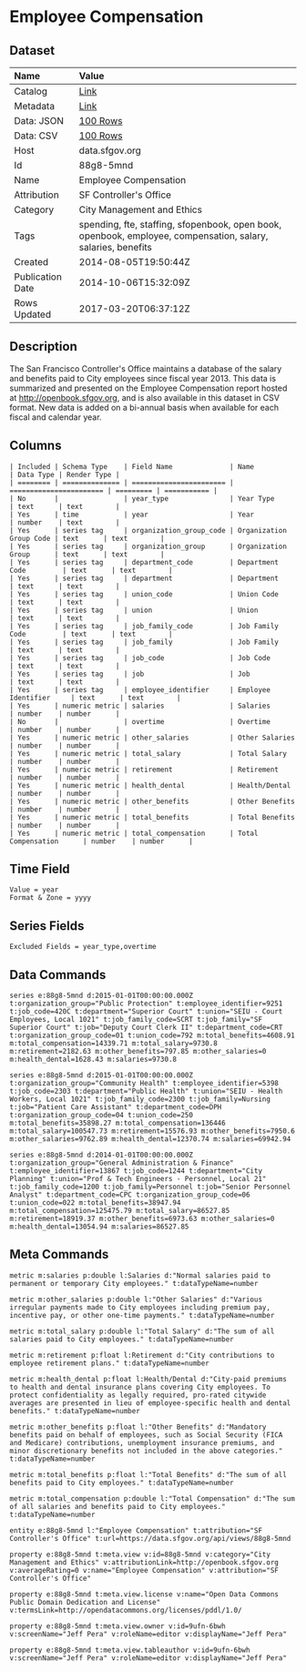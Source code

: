 # Employee Compensation

## Dataset

| Name | Value |
| :--- | :---- |
| Catalog | [Link](https://catalog.data.gov/dataset/employee-compensation-53987) |
| Metadata | [Link](https://data.sfgov.org/api/views/88g8-5mnd) |
| Data: JSON | [100 Rows](https://data.sfgov.org/api/views/88g8-5mnd/rows.json?max_rows=100) |
| Data: CSV | [100 Rows](https://data.sfgov.org/api/views/88g8-5mnd/rows.csv?max_rows=100) |
| Host | data.sfgov.org |
| Id | 88g8-5mnd |
| Name | Employee Compensation |
| Attribution | SF Controller's Office |
| Category | City Management and Ethics |
| Tags | spending, fte, staffing, sfopenbook, open book, openbook, employee, compensation, salary, salaries, benefits |
| Created | 2014-08-05T19:50:44Z |
| Publication Date | 2014-10-06T15:32:09Z |
| Rows Updated | 2017-03-20T06:37:12Z |

## Description

The San Francisco Controller's Office maintains a database of the salary and benefits paid to City employees since fiscal year 2013. This data is summarized and presented on the Employee Compensation report hosted at http://openbook.sfgov.org, and is also available in this dataset in CSV format. New data is added on a bi-annual basis when available for each fiscal and calendar year.

## Columns

```ls
| Included | Schema Type    | Field Name              | Name                    | Data Type | Render Type |
| ======== | ============== | ======================= | ======================= | ========= | =========== |
| No       |                | year_type               | Year Type               | text      | text        |
| Yes      | time           | year                    | Year                    | number    | text        |
| Yes      | series tag     | organization_group_code | Organization Group Code | text      | text        |
| Yes      | series tag     | organization_group      | Organization Group      | text      | text        |
| Yes      | series tag     | department_code         | Department Code         | text      | text        |
| Yes      | series tag     | department              | Department              | text      | text        |
| Yes      | series tag     | union_code              | Union Code              | text      | text        |
| Yes      | series tag     | union                   | Union                   | text      | text        |
| Yes      | series tag     | job_family_code         | Job Family Code         | text      | text        |
| Yes      | series tag     | job_family              | Job Family              | text      | text        |
| Yes      | series tag     | job_code                | Job Code                | text      | text        |
| Yes      | series tag     | job                     | Job                     | text      | text        |
| Yes      | series tag     | employee_identifier     | Employee Identifier     | text      | text        |
| Yes      | numeric metric | salaries                | Salaries                | number    | number      |
| No       |                | overtime                | Overtime                | number    | number      |
| Yes      | numeric metric | other_salaries          | Other Salaries          | number    | number      |
| Yes      | numeric metric | total_salary            | Total Salary            | number    | number      |
| Yes      | numeric metric | retirement              | Retirement              | number    | number      |
| Yes      | numeric metric | health_dental           | Health/Dental           | number    | number      |
| Yes      | numeric metric | other_benefits          | Other Benefits          | number    | number      |
| Yes      | numeric metric | total_benefits          | Total Benefits          | number    | number      |
| Yes      | numeric metric | total_compensation      | Total Compensation      | number    | number      |
```

## Time Field

```ls
Value = year
Format & Zone = yyyy
```

## Series Fields

```ls
Excluded Fields = year_type,overtime
```

## Data Commands

```ls
series e:88g8-5mnd d:2015-01-01T00:00:00.000Z t:organization_group="Public Protection" t:employee_identifier=9251 t:job_code=420C t:department="Superior Court" t:union="SEIU - Court Employees, Local 1021" t:job_family_code=SCRT t:job_family="SF Superior Court" t:job="Deputy Court Clerk II" t:department_code=CRT t:organization_group_code=01 t:union_code=792 m:total_benefits=4608.91 m:total_compensation=14339.71 m:total_salary=9730.8 m:retirement=2182.63 m:other_benefits=797.85 m:other_salaries=0 m:health_dental=1628.43 m:salaries=9730.8

series e:88g8-5mnd d:2015-01-01T00:00:00.000Z t:organization_group="Community Health" t:employee_identifier=5398 t:job_code=2303 t:department="Public Health" t:union="SEIU - Health Workers, Local 1021" t:job_family_code=2300 t:job_family=Nursing t:job="Patient Care Assistant" t:department_code=DPH t:organization_group_code=04 t:union_code=250 m:total_benefits=35898.27 m:total_compensation=136446 m:total_salary=100547.73 m:retirement=15576.93 m:other_benefits=7950.6 m:other_salaries=9762.89 m:health_dental=12370.74 m:salaries=69942.94

series e:88g8-5mnd d:2014-01-01T00:00:00.000Z t:organization_group="General Administration & Finance" t:employee_identifier=13867 t:job_code=1244 t:department="City Planning" t:union="Prof & Tech Engineers - Personnel, Local 21" t:job_family_code=1200 t:job_family=Personnel t:job="Senior Personnel Analyst" t:department_code=CPC t:organization_group_code=06 t:union_code=022 m:total_benefits=38947.94 m:total_compensation=125475.79 m:total_salary=86527.85 m:retirement=18919.37 m:other_benefits=6973.63 m:other_salaries=0 m:health_dental=13054.94 m:salaries=86527.85
```

## Meta Commands

```ls
metric m:salaries p:double l:Salaries d:"Normal salaries paid to permanent or temporary City employees." t:dataTypeName=number

metric m:other_salaries p:double l:"Other Salaries" d:"Various irregular payments made to City employees including premium pay, incentive pay, or other one-time payments." t:dataTypeName=number

metric m:total_salary p:double l:"Total Salary" d:"The sum of all salaries paid to City employees." t:dataTypeName=number

metric m:retirement p:float l:Retirement d:"City contributions to employee retirement plans." t:dataTypeName=number

metric m:health_dental p:float l:Health/Dental d:"City-paid premiums to health and dental insurance plans covering City employees. To protect confidentiality as legally required, pro-rated citywide averages are presented in lieu of employee-specific health and dental benefits." t:dataTypeName=number

metric m:other_benefits p:float l:"Other Benefits" d:"Mandatory benefits paid on behalf of employees, such as Social Security (FICA and Medicare) contributions, unemployment insurance premiums, and minor discretionary benefits not included in the above categories." t:dataTypeName=number

metric m:total_benefits p:float l:"Total Benefits" d:"The sum of all benefits paid to City employees." t:dataTypeName=number

metric m:total_compensation p:double l:"Total Compensation" d:"The sum of all salaries and benefits paid to City employees." t:dataTypeName=number

entity e:88g8-5mnd l:"Employee Compensation" t:attribution="SF Controller's Office" t:url=https://data.sfgov.org/api/views/88g8-5mnd

property e:88g8-5mnd t:meta.view v:id=88g8-5mnd v:category="City Management and Ethics" v:attributionLink=http://openbook.sfgov.org v:averageRating=0 v:name="Employee Compensation" v:attribution="SF Controller's Office"

property e:88g8-5mnd t:meta.view.license v:name="Open Data Commons Public Domain Dedication and License" v:termsLink=http://opendatacommons.org/licenses/pddl/1.0/

property e:88g8-5mnd t:meta.view.owner v:id=9ufn-6bwh v:screenName="Jeff Pera" v:roleName=editor v:displayName="Jeff Pera"

property e:88g8-5mnd t:meta.view.tableauthor v:id=9ufn-6bwh v:screenName="Jeff Pera" v:roleName=editor v:displayName="Jeff Pera"
```